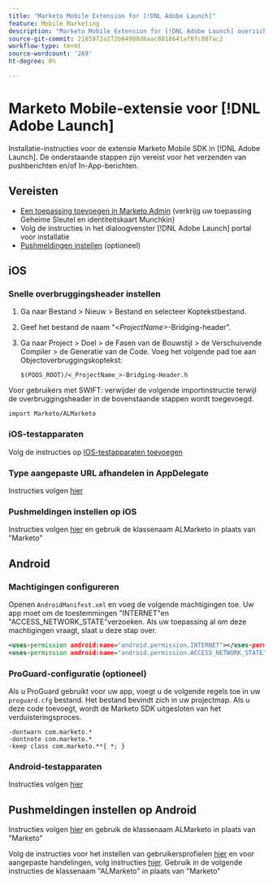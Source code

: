 ```yaml
---
title: "Marketo Mobile Extension for [!DNL Adobe Launch]"
feature: Mobile Marketing
description: "Marketo Mobile Extension for [!DNL Adobe Launch] overzicht"
source-git-commit: 2185972a272b64908d6aac8818641af07c807ac2
workflow-type: tm+mt
source-wordcount: '269'
ht-degree: 0%

---
```



# Marketo Mobile-extensie voor [!DNL Adobe Launch]

Installatie-instructies voor de extensie Marketo Mobile SDK in [!DNL Adobe Launch]. De onderstaande stappen zijn vereist voor het verzenden van pushberichten en/of In-App-berichten.

## Vereisten

- [Een toepassing toevoegen in Marketo Admin](https://experienceleague.adobe.com/nl/docs/marketo/using/product-docs/mobile-marketing/admin/add-a-mobile-app) (verkrijg uw toepassing Geheime Sleutel en identiteitskaart Munchkin)
- Volg de instructies in het dialoogvenster [!DNL Adobe Launch] portal voor installatie
- [Pushmeldingen instellen](push-notifications.md) (optioneel)

## iOS

### Snelle overbruggingsheader instellen

1. Ga naar Bestand > Nieuw > Bestand en selecteer Koptekstbestand.
1. Geef het bestand de naam &quot;&lt;_ProjectName_>-Bridging-header&quot;.
1. Ga naar Project > Doel > de Fasen van de Bouwstijl > de Verschuivende Compiler > de Generatie van de Code. Voeg het volgende pad toe aan Objectoverbruggingskoptekst:

   `$(PODS_ROOT)/<_ProjectName_>-Bridging-Header.h`

Voor gebruikers met SWIFT: verwijder de volgende importinstructie terwijl de overbruggingsheader in de bovenstaande stappen wordt toegevoegd.

`import Marketo/ALMarketo`

### iOS-testapparaten

Volg de instructies op [IOS-testapparaten toevoegen](installation.md#ios_test_devices)

### Type aangepaste URL afhandelen in AppDelegate

Instructies volgen [hier](installation.md#ios_test_devices)

### Pushmeldingen instellen op iOS

Instructies volgen [hier](push-notifications.md) en gebruik de klassenaam ALMarketo in plaats van &quot;Marketo&quot;

## Android

### Machtigingen configureren

Openen `AndroidManifest.xml` en voeg de volgende machtigingen toe. Uw app moet om de toestemmingen &quot;INTERNET&quot;en &quot;ACCESS_NETWORK_STATE&quot;verzoeken. Als uw toepassing al om deze machtigingen vraagt, slaat u deze stap over.

```xml
<uses‐permission android:name="android.permission.INTERNET"></uses‐permission>
<uses‐permission android:name="android.permission.ACCESS_NETWORK_STATE"></uses‐permission>
```

### ProGuard-configuratie (optioneel)

Als u ProGuard gebruikt voor uw app, voegt u de volgende regels toe in uw `proguard.cfg` bestand. Het bestand bevindt zich in uw projectmap. Als u deze code toevoegt, wordt de Marketo SDK uitgesloten van het verduisteringsproces.

```
-dontwarn com.marketo.*
-dontnote com.marketo.*
-keep class com.marketo.**{ *; }
```

### Android-testapparaten

Instructies volgen [hier](installation.md#android_test_devices)

## Pushmeldingen instellen op Android

Instructies volgen [hier](installation.md#android_firebase_cloud_messaging_support) en gebruik de klassenaam ALMarketo in plaats van &quot;Marketo&quot;

Volg de instructies voor het instellen van gebruikersprofielen [hier](user-profiles.md) en voor aangepaste handelingen, volg instructies [hier](custom-actions.md#android_custom_action). Gebruik in de volgende instructies de klassenaam &quot;ALMarketo&quot; in plaats van &quot;Marketo&quot;
